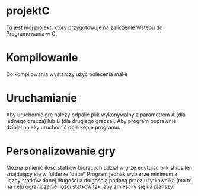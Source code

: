 # projektC
To jest mój projekt, który przygotowuje na zaliczenie Wstępu do Programowania w C.

# Kompilowanie
Do kompilowania wystarczy użyć polecenia make

# Uruchamianie
Aby uruchomić grę należy odpalić plik wykonywalny z parametrem A (dla jednego gracza) lub B (dla drugiego gracza).
Aby program poprawnie działał należy uruchomić obie kopie programu.

# Personalizowanie gry
Można zmienić ilość statków biorących udział w grze edytując plik ships.len znajdujący się w folderze 'data/'
Program jednak wybierze minimum z liczby statków danej długości a długością podaną przez użytkownika
(ma to na celu ograniczenie ilości statków tak, aby zmieściły się na planszy)
